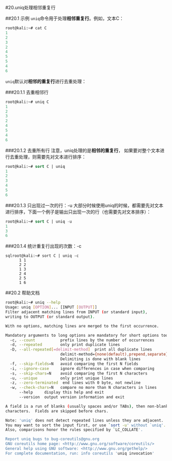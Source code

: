 #20.uniq处理相邻重复行

##20.1 示例
  `uniq`命令用于处理**相邻重复行**。例如，文本C：
```sql
root@kali:~# cat C
1
2
3
2
4
5
5
4
6
```
  `uniq`默认对**相邻的重复行**进行去重处理：

###20.1.1 去重相邻行
```sql
root@kali:~# uniq C
1
2
3
2
4
5
4
6
```

###20.1.2 去重所有行
  注意，uniq处理的是**相邻的重复行**， 如果要对整个文本进行去重处理，则需要先对文本进行排序：
```sql
root@kali:~# sort C | uniq
1
2
3
4
5
6
```
###20.1.3 只出现过一次的行：-u
  大部分时候使用uniq的时候，都需要先对文本进行排序，下面一个例子是输出只出现一次的行（也需要先对文本排序）：
```sql
root@kali:~# sort C | uniq -u
1
3
6
```
###20.1.4 统计重复行出现的次数：-c
```
sqlroot@kali:~# sort C | uniq -c
      1 1
      2 2
      1 3
      2 4
      2 5
      1 6
```

##20.2 帮助文档
```bash
root@kali:~# uniq --help
Usage: uniq [OPTION]... [INPUT [OUTPUT]]
Filter adjacent matching lines from INPUT (or standard input),
writing to OUTPUT (or standard output).

With no options, matching lines are merged to the first occurrence.

Mandatory arguments to long options are mandatory for short options too.
  -c, --count           prefix lines by the number of occurrences
  -d, --repeated        only print duplicate lines
  -D, --all-repeated[=delimit-method]  print all duplicate lines
                        delimit-method={none(default),prepend,separate}
                        Delimiting is done with blank lines
  -f, --skip-fields=N   avoid comparing the first N fields
  -i, --ignore-case     ignore differences in case when comparing
  -s, --skip-chars=N    avoid comparing the first N characters
  -u, --unique          only print unique lines
  -z, --zero-terminated  end lines with 0 byte, not newline
  -w, --check-chars=N   compare no more than N characters in lines
      --help     display this help and exit
      --version  output version information and exit

A field is a run of blanks (usually spaces and/or TABs), then non-blank
characters.  Fields are skipped before chars.

Note: 'uniq' does not detect repeated lines unless they are adjacent.
You may want to sort the input first, or use `sort -u' without `uniq'.
Also, comparisons honor the rules specified by `LC_COLLATE'.

Report uniq bugs to bug-coreutils@gnu.org
GNU coreutils home page: <http://www.gnu.org/software/coreutils/>
General help using GNU software: <http://www.gnu.org/gethelp/>
For complete documentation, run: info coreutils 'uniq invocation'
```


